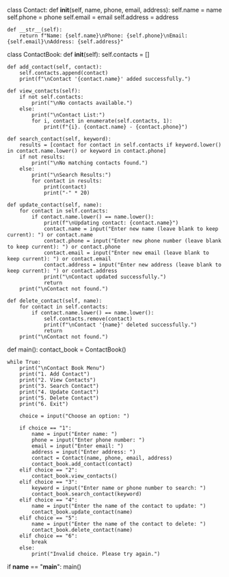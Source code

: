 class Contact:
    def __init__(self, name, phone, email, address):
        self.name = name
        self.phone = phone
        self.email = email
        self.address = address

    def __str__(self):
        return f"Name: {self.name}\nPhone: {self.phone}\nEmail: {self.email}\nAddress: {self.address}"

class ContactBook:
    def __init__(self):
        self.contacts = []

    def add_contact(self, contact):
        self.contacts.append(contact)
        print(f"\nContact '{contact.name}' added successfully.")

    def view_contacts(self):
        if not self.contacts:
            print("\nNo contacts available.")
        else:
            print("\nContact List:")
            for i, contact in enumerate(self.contacts, 1):
                print(f"{i}. {contact.name} - {contact.phone}")

    def search_contact(self, keyword):
        results = [contact for contact in self.contacts if keyword.lower() in contact.name.lower() or keyword in contact.phone]
        if not results:
            print("\nNo matching contacts found.")
        else:
            print("\nSearch Results:")
            for contact in results:
                print(contact)
                print("-" * 20)

    def update_contact(self, name):
        for contact in self.contacts:
            if contact.name.lower() == name.lower():
                print(f"\nUpdating contact: {contact.name}")
                contact.name = input("Enter new name (leave blank to keep current): ") or contact.name
                contact.phone = input("Enter new phone number (leave blank to keep current): ") or contact.phone
                contact.email = input("Enter new email (leave blank to keep current): ") or contact.email
                contact.address = input("Enter new address (leave blank to keep current): ") or contact.address
                print("\nContact updated successfully.")
                return
        print("\nContact not found.")

    def delete_contact(self, name):
        for contact in self.contacts:
            if contact.name.lower() == name.lower():
                self.contacts.remove(contact)
                print(f"\nContact '{name}' deleted successfully.")
                return
        print("\nContact not found.")

def main():
    contact_book = ContactBook()

    while True:
        print("\nContact Book Menu")
        print("1. Add Contact")
        print("2. View Contacts")
        print("3. Search Contact")
        print("4. Update Contact")
        print("5. Delete Contact")
        print("6. Exit")

        choice = input("Choose an option: ")

        if choice == "1":
            name = input("Enter name: ")
            phone = input("Enter phone number: ")
            email = input("Enter email: ")
            address = input("Enter address: ")
            contact = Contact(name, phone, email, address)
            contact_book.add_contact(contact)
        elif choice == "2":
            contact_book.view_contacts()
        elif choice == "3":
            keyword = input("Enter name or phone number to search: ")
            contact_book.search_contact(keyword)
        elif choice == "4":
            name = input("Enter the name of the contact to update: ")
            contact_book.update_contact(name)
        elif choice == "5":
            name = input("Enter the name of the contact to delete: ")
            contact_book.delete_contact(name)
        elif choice == "6":
            break
        else:
            print("Invalid choice. Please try again.")

if __name__ == "__main__":
    main()
